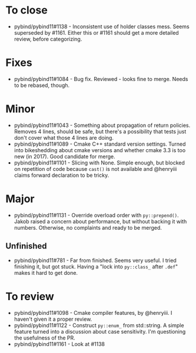 # To close
- pybind/pybind11#1138 - Inconsistent use of holder classes mess. Seems superseded by #1161. Either this or #1161 should get a more detailed review, before categorizing.


# Fixes
- pybind/pybind11#1084 - Bug fix. Reviewed - looks fine to merge. Needs to be rebased, though.


# Minor
- pybind/pybind11#1043 - Something about propagation of return policies. Removes 4 lines, should be safe, but there's a possibility that tests just don't cover what those 4 lines are doing.
- pybind/pybind11#1089 - Cmake C++ standard version settings. Turned into bikeshedding about cmake versions and whether cmake 3.3 is too new (in 2017). Good candidate for merge. 
- pybind/pybind11#1101 - Slicing with None. Simple enough, but blocked on repetition of code because `cast()` is not available and @henryiii claims forward declaration to be tricky.


# Major
- pybind/pybind11#1131 - Override overload order with `py::prepend()`. Jakob raised a concern about performance, but without backing it with numbers. Otherwise, no complaints and ready to be merged.


## Unfinished
- pybind/pybind11#781 - Far from finished. Seems very useful. I tried finishing it, but got stuck. Having a "lock into `py::class_` after `.def`" makes it hard to get done.


# To review
- pybind/pybind11#1098 - Cmake compiler features, by @henryiii. I haven't given it a proper review.
- pybind/pybind11#1122 - Construct `py::enum_` from std::string. A simple feature turned into a discussion about case sensitivity. I'm questioning the usefulness of the PR.
- pybind/pybind11#1161 - Look at #1138 
